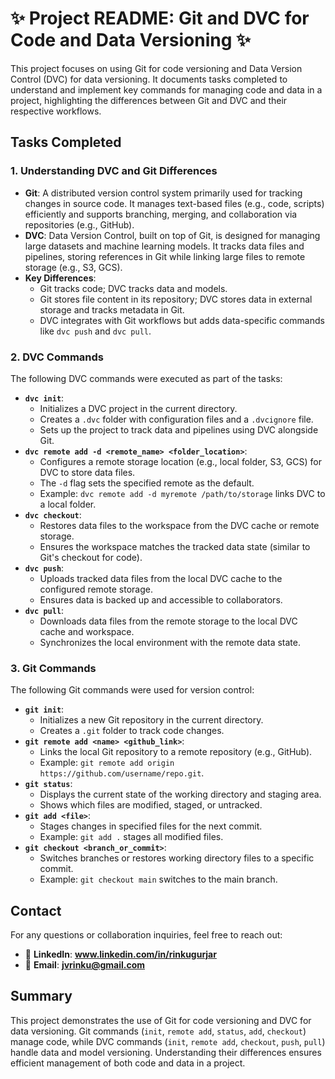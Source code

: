 # ✨ **Project README: Git and DVC for Code and Data Versioning** ✨


This project focuses on using Git for code versioning and Data Version Control (DVC) for data versioning. It documents tasks completed to understand and implement key commands for managing code and data in a project, highlighting the differences between Git and DVC and their respective workflows.

## Tasks Completed

### 1. Understanding DVC and Git Differences
- **Git**: A distributed version control system primarily used for tracking changes in source code. It manages text-based files (e.g., code, scripts) efficiently and supports branching, merging, and collaboration via repositories (e.g., GitHub).
- **DVC**: Data Version Control, built on top of Git, is designed for managing large datasets and machine learning models. It tracks data files and pipelines, storing references in Git while linking large files to remote storage (e.g., S3, GCS).
- **Key Differences**:
  - Git tracks code; DVC tracks data and models.
  - Git stores file content in its repository; DVC stores data in external storage and tracks metadata in Git.
  - DVC integrates with Git workflows but adds data-specific commands like `dvc push` and `dvc pull`.

### 2. DVC Commands
The following DVC commands were executed as part of the tasks:
- **`dvc init`**:
  - Initializes a DVC project in the current directory.
  - Creates a `.dvc` folder with configuration files and a `.dvcignore` file.
  - Sets up the project to track data and pipelines using DVC alongside Git.
- **`dvc remote add -d <remote_name> <folder_location>`**:
  - Configures a remote storage location (e.g., local folder, S3, GCS) for DVC to store data files.
  - The `-d` flag sets the specified remote as the default.
  - Example: `dvc remote add -d myremote /path/to/storage` links DVC to a local folder.
- **`dvc checkout`**:
  - Restores data files to the workspace from the DVC cache or remote storage.
  - Ensures the workspace matches the tracked data state (similar to Git's checkout for code).
- **`dvc push`**:
  - Uploads tracked data files from the local DVC cache to the configured remote storage.
  - Ensures data is backed up and accessible to collaborators.
- **`dvc pull`**:
  - Downloads data files from the remote storage to the local DVC cache and workspace.
  - Synchronizes the local environment with the remote data state.

### 3. Git Commands
The following Git commands were used for version control:
- **`git init`**:
  - Initializes a new Git repository in the current directory.
  - Creates a `.git` folder to track code changes.
- **`git remote add <name> <github_link>`**:
  - Links the local Git repository to a remote repository (e.g., GitHub).
  - Example: `git remote add origin https://github.com/username/repo.git`.
- **`git status`**:
  - Displays the current state of the working directory and staging area.
  - Shows which files are modified, staged, or untracked.
- **`git add <file>`**:
  - Stages changes in specified files for the next commit.
  - Example: `git add .` stages all modified files.
- **`git checkout <branch_or_commit>`**:
  - Switches branches or restores working directory files to a specific commit.
  - Example: `git checkout main` switches to the main branch.

## Contact
For any questions or collaboration inquiries, feel free to reach out:
- 🔗 **LinkedIn**: **www.linkedin.com/in/rinkugurjar**
- 📧 **Email**: **jvrinku@gmail.com**

## Summary
This project demonstrates the use of Git for code versioning and DVC for data versioning. Git commands (`init`, `remote add`, `status`, `add`, `checkout`) manage code, while DVC commands (`init`, `remote add`, `checkout`, `push`, `pull`) handle data and model versioning. Understanding their differences ensures efficient management of both code and data in a project.
